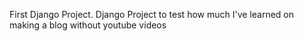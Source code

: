 First Django Project.
Django Project to test how much I've learned on making a blog without youtube videos
